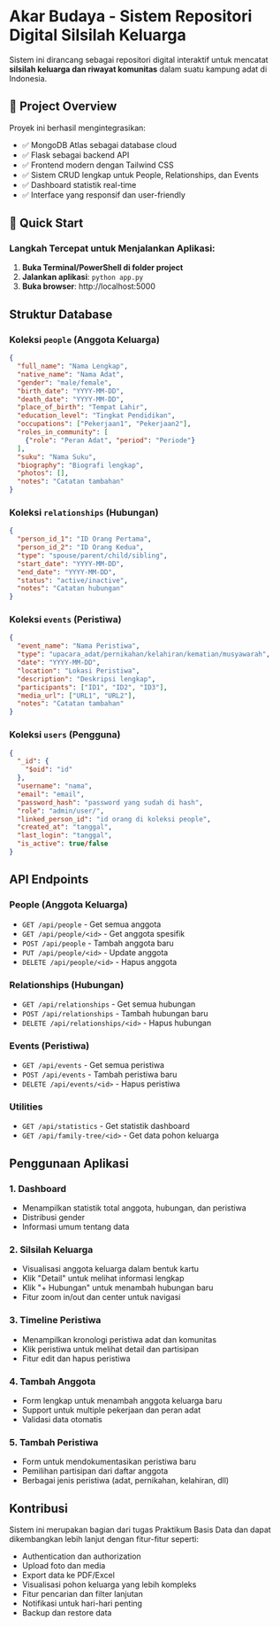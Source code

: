 # Akar Budaya - Sistem Repositori Digital Silsilah Keluarga

Sistem ini dirancang sebagai repositori digital interaktif untuk mencatat **silsilah keluarga dan riwayat komunitas** dalam suatu kampung adat di Indonesia. 

## 🎯 Project Overview

Proyek ini berhasil mengintegrasikan:
- ✅ MongoDB Atlas sebagai database cloud
- ✅ Flask sebagai backend API
- ✅ Frontend modern dengan Tailwind CSS
- ✅ Sistem CRUD lengkap untuk People, Relationships, dan Events
- ✅ Dashboard statistik real-time
- ✅ Interface yang responsif dan user-friendly

## 🚀 Quick Start

### Langkah Tercepat untuk Menjalankan Aplikasi:

1. **Buka Terminal/PowerShell di folder project**
2. **Jalankan aplikasi**: `python app.py`
3. **Buka browser**: http://localhost:5000

## Struktur Database
### Koleksi `people` (Anggota Keluarga)
```json
{
  "full_name": "Nama Lengkap",
  "native_name": "Nama Adat", 
  "gender": "male/female",
  "birth_date": "YYYY-MM-DD",
  "death_date": "YYYY-MM-DD",
  "place_of_birth": "Tempat Lahir",
  "education_level": "Tingkat Pendidikan",
  "occupations": ["Pekerjaan1", "Pekerjaan2"],
  "roles_in_community": [
    {"role": "Peran Adat", "period": "Periode"}
  ],
  "suku": "Nama Suku",
  "biography": "Biografi lengkap",
  "photos": [],
  "notes": "Catatan tambahan"
}
```

### Koleksi `relationships` (Hubungan)
```json
{
  "person_id_1": "ID Orang Pertama",
  "person_id_2": "ID Orang Kedua", 
  "type": "spouse/parent/child/sibling",
  "start_date": "YYYY-MM-DD",
  "end_date": "YYYY-MM-DD",
  "status": "active/inactive",
  "notes": "Catatan hubungan"
}
```

### Koleksi `events` (Peristiwa)
```json
{
  "event_name": "Nama Peristiwa",
  "type": "upacara_adat/pernikahan/kelahiran/kematian/musyawarah",
  "date": "YYYY-MM-DD",
  "location": "Lokasi Peristiwa", 
  "description": "Deskripsi lengkap",
  "participants": ["ID1", "ID2", "ID3"],
  "media_url": ["URL1", "URL2"],
  "notes": "Catatan tambahan"
}
```
### Koleksi `users` (Pengguna)
```json
{
  "_id": {
    "$oid": "id"
  },
  "username": "nama",
  "email": "email",
  "password_hash": "password yang sudah di hash",
  "role": "admin/user/",
  "linked_person_id": "id orang di koleksi people",
  "created_at": "tanggal",
  "last_login": "tanggal",
  "is_active": true/false
}
```

## API Endpoints

### People (Anggota Keluarga)
- `GET /api/people` - Get semua anggota
- `GET /api/people/<id>` - Get anggota spesifik
- `POST /api/people` - Tambah anggota baru
- `PUT /api/people/<id>` - Update anggota
- `DELETE /api/people/<id>` - Hapus anggota

### Relationships (Hubungan)
- `GET /api/relationships` - Get semua hubungan
- `POST /api/relationships` - Tambah hubungan baru
- `DELETE /api/relationships/<id>` - Hapus hubungan

### Events (Peristiwa)
- `GET /api/events` - Get semua peristiwa
- `POST /api/events` - Tambah peristiwa baru
- `DELETE /api/events/<id>` - Hapus peristiwa

### Utilities
- `GET /api/statistics` - Get statistik dashboard
- `GET /api/family-tree/<id>` - Get data pohon keluarga

## Penggunaan Aplikasi

### 1. Dashboard
- Menampilkan statistik total anggota, hubungan, dan peristiwa
- Distribusi gender
- Informasi umum tentang data

### 2. Silsilah Keluarga
- Visualisasi anggota keluarga dalam bentuk kartu
- Klik "Detail" untuk melihat informasi lengkap
- Klik "+ Hubungan" untuk menambah hubungan baru
- Fitur zoom in/out dan center untuk navigasi

### 3. Timeline Peristiwa
- Menampilkan kronologi peristiwa adat dan komunitas
- Klik peristiwa untuk melihat detail dan partisipan
- Fitur edit dan hapus peristiwa

### 4. Tambah Anggota
- Form lengkap untuk menambah anggota keluarga baru
- Support untuk multiple pekerjaan dan peran adat
- Validasi data otomatis

### 5. Tambah Peristiwa
- Form untuk mendokumentasikan peristiwa baru
- Pemilihan partisipan dari daftar anggota
- Berbagai jenis peristiwa (adat, pernikahan, kelahiran, dll)

## Kontribusi

Sistem ini merupakan bagian dari tugas Praktikum Basis Data dan dapat dikembangkan lebih lanjut dengan fitur-fitur seperti:

- Authentication dan authorization
- Upload foto dan media
- Export data ke PDF/Excel
- Visualisasi pohon keluarga yang lebih kompleks
- Fitur pencarian dan filter lanjutan
- Notifikasi untuk hari-hari penting
- Backup dan restore data